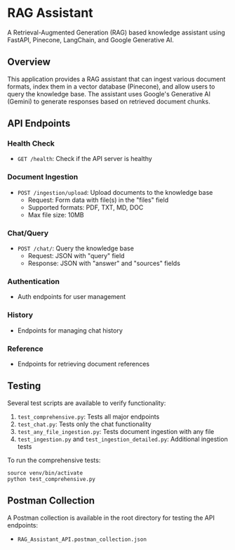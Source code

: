 # RAG Assistant

A Retrieval-Augmented Generation (RAG) based knowledge assistant using FastAPI, Pinecone, LangChain, and Google Generative AI.

## Overview

This application provides a RAG assistant that can ingest various document formats, index them in a vector database (Pinecone), and allow users to query the knowledge base. The assistant uses Google's Generative AI (Gemini) to generate responses based on retrieved document chunks.

## API Endpoints

### Health Check

- `GET /health`: Check if the API server is healthy

### Document Ingestion

- `POST /ingestion/upload`: Upload documents to the knowledge base
  - Request: Form data with file(s) in the "files" field
  - Supported formats: PDF, TXT, MD, DOC
  - Max file size: 10MB

### Chat/Query

- `POST /chat/`: Query the knowledge base
  - Request: JSON with "query" field
  - Response: JSON with "answer" and "sources" fields

### Authentication

- Auth endpoints for user management

### History

- Endpoints for managing chat history

### Reference

- Endpoints for retrieving document references

## Testing

Several test scripts are available to verify functionality:

1. `test_comprehensive.py`: Tests all major endpoints
2. `test_chat.py`: Tests only the chat functionality
3. `test_any_file_ingestion.py`: Tests document ingestion with any file
4. `test_ingestion.py` and `test_ingestion_detailed.py`: Additional ingestion tests

To run the comprehensive tests:

```
source venv/bin/activate
python test_comprehensive.py
```

## Postman Collection

A Postman collection is available in the root directory for testing the API endpoints:

- `RAG_Assistant_API.postman_collection.json`
